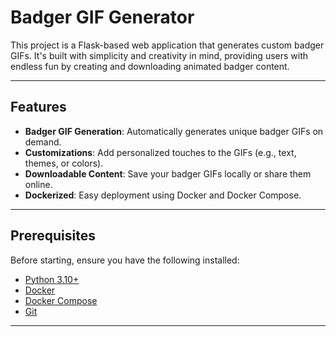 # Badger GIF Generator

This project is a Flask-based web application that generates custom badger GIFs. It's built with simplicity and creativity in mind, providing users with endless fun by creating and downloading animated badger content.

---

## Features

- **Badger GIF Generation**: Automatically generates unique badger GIFs on demand.
- **Customizations**: Add personalized touches to the GIFs (e.g., text, themes, or colors).
- **Downloadable Content**: Save your badger GIFs locally or share them online.
- **Dockerized**: Easy deployment using Docker and Docker Compose.

---

## Prerequisites

Before starting, ensure you have the following installed:

- [Python 3.10+](https://www.python.org/downloads/)
- [Docker](https://www.docker.com/)
- [Docker Compose](https://docs.docker.com/compose/)
- [Git](https://git-scm.com/)

---


